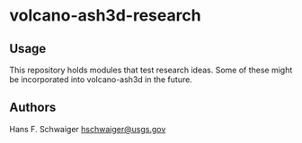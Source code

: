 volcano-ash3d-research
==========

Usage
-----

This repository holds modules that test research ideas. Some of these
might be incorporated into volcano-ash3d in the future.

Authors
-------

Hans F. Schwaiger <hschwaiger@usgs.gov>
